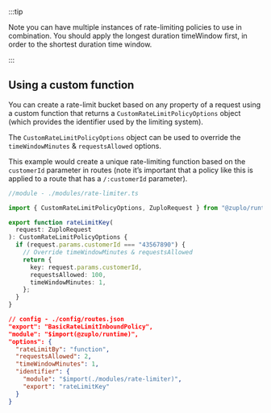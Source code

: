 :::tip

Note you can have multiple instances of rate-limiting policies to use in combination. You should apply the longest duration timeWindow first, in order to the shortest duration time window.

:::

## Using a custom function

You can create a rate-limit bucket based on any property of a request using a
custom function that returns a `CustomRateLimitPolicyOptions` object (which provides the identifier used by the limiting system).

The `CustomRateLimitPolicyOptions` object can be used to override the `timeWindowMinutes` & `requestsAllowed` options.

This example would create a unique rate-limiting function based on the `customerId` parameter in routes (note it’s important that a policy like this is applied to a route that has a `/:customerId` parameter).

```ts
//module - ./modules/rate-limiter.ts

import { CustomRateLimitPolicyOptions, ZuploRequest } from "@zuplo/runtime";

export function rateLimitKey(
  request: ZuploRequest
): CustomRateLimitPolicyOptions {
  if (request.params.customerId === "43567890") {
    // Override timeWindowMinutes & requestsAllowed
    return {
      key: request.params.customerId,
      requestsAllowed: 100,
      timeWindowMinutes: 1,
    };
  }
}
```

```json
// config - ./config/routes.json
"export": "BasicRateLimitInboundPolicy",
"module": "$import(@zuplo/runtime)",
"options": {
  "rateLimitBy": "function",
  "requestsAllowed": 2,
  "timeWindowMinutes": 1,
  "identifier": {
    "module": "$import(./modules/rate-limiter)",
    "export": "rateLimitKey"
  }
}
```
